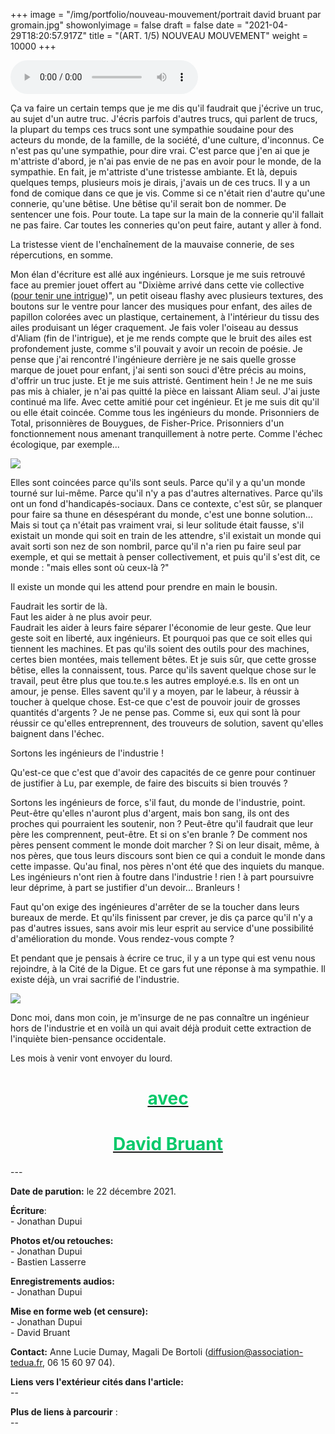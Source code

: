 +++
image = "/img/portfolio/nouveau-mouvement/portrait david bruant par gromain.jpg"
showonlyimage = false
draft = false
date = "2021-04-29T18:20:57.917Z"
title = "(ART. 1/5) NOUVEAU MOUVEMENT"
weight = 10000
+++

<audio controls>
  <source src="/img/portfolio/nouveau-mouvement/retrospective début saison 2021-2022.mp3" type="audio/mpeg">
</audio>

Ça va faire un certain temps que je me dis qu'il faudrait que j'écrive un truc, au sujet d'un autre truc. J'écris parfois d'autres trucs, qui parlent de trucs, la plupart du temps ces trucs sont une sympathie soudaine pour des acteurs du monde, de la famille, de la société, d'une culture, d'inconnus. Ce n'est pas qu'une sympathie, pour dire vrai. C'est parce que j'en ai que je m'attriste d'abord, je n'ai pas envie de ne pas en avoir pour le monde, de la sympathie. En fait, je m'attriste d'une tristesse ambiante. Et là, depuis quelques temps, plusieurs mois je dirais, j'avais un de ces trucs. Il y a un fond de comique dans ce que je vis. Comme si ce n'était rien d'autre qu'une connerie, qu'une bêtise. Une bêtise qu'il serait bon de nommer. De sentencer une fois. Pour toute. La tape sur la main de la connerie qu'il fallait ne pas faire. Car toutes les conneries qu'on peut faire, autant y aller à fond.

La tristesse vient de l'enchaînement de la mauvaise connerie, de ses répercutions, en somme.

Mon élan d'écriture est allé aux ingénieurs. Lorsque je me suis retrouvé face au premier jouet offert au "Dixième arrivé dans cette vie collective ([pour tenir une intrigue](https://blog.association-tedua.fr/accueil/residence-4_projet-financier_premiere-etape/))", un petit oiseau flashy avec plusieurs textures, des boutons sur le ventre pour lancer des musiques pour enfant, des ailes de papillon colorées avec un plastique, certainement, à l'intérieur du tissu des ailes produisant un léger craquement. Je fais voler l'oiseau au dessus d'Aliam (fin de l'intrigue), et je me rends compte que le bruit des ailes est profondement juste, comme s'il pouvait y avoir un recoin de poésie. Je pense que j'ai rencontré l'ingénieure derrière je ne sais quelle grosse marque de jouet pour enfant, j'ai senti son souci d'être précis au moins, d'offrir un truc juste. Et je me suis attristé. Gentiment hein ! Je ne me suis pas mis à chialer, je n'ai pas quitté la pièce en laissant Aliam seul. J'ai juste continué ma life. Avec cette amitié pour cet ingénieur. Et je me suis dit qu'il ou elle était coincée. Comme tous les ingénieurs du monde. Prisonniers de Total, prisonnières de Bouygues, de Fisher-Price. Prisonniers d'un fonctionnement nous amenant tranquillement à notre perte. Comme l'échec écologique, par exemple...

![](/img/portfolio/nouveau-mouvement/jouet-oiseau.jpg)


Elles sont coincées parce qu'ils sont seuls. Parce qu'il y a qu'un monde tourné sur lui-même. Parce qu'il n'y a pas d'autres alternatives. Parce qu'ils ont un fond d'handicapés-sociaux. Dans ce contexte, c'est sûr, se planquer pour faire sa thune en désespérant du monde, c'est une bonne solution...
Mais si tout ça n'était pas vraiment vrai, si leur solitude était fausse, s'il existait un monde qui soit en train de les attendre, s'il existait un monde qui avait sorti son nez de son nombril, parce qu'il n'a rien pu faire seul par exemple, et qui se mettait à penser collectivement, et puis qu'il s'est dit, ce monde : "mais elles sont où ceux-là ?"

Il existe un monde qui les attend pour prendre en main le bousin.

Faudrait les sortir de là.\
Faut les aider à ne plus avoir peur.\
Faudrait les aider à leurs faire séparer l'économie de leur geste. Que leur geste soit en liberté, aux ingénieurs. Et pourquoi pas que ce soit elles qui tiennent les machines. Et pas qu'ils soient des outils pour des machines, certes bien montées, mais tellement bêtes. Et je suis sûr, que cette grosse bêtise, elles la connaissent, tous. Parce qu'ils savent quelque chose sur le travail, peut être plus que tou.te.s les autres employé.e.s. Ils en ont un amour, je pense. Elles savent qu'il y a moyen, par le labeur, à réussir à toucher à quelque chose. Est-ce que c'est de pouvoir jouir de grosses quantités d'argents ? Je ne pense pas. Comme si, eux qui sont là pour réussir ce qu'elles entreprennent, des trouveurs de solution, savent qu'elles baignent dans l'échec.


Sortons les ingénieurs de l'industrie !

Qu'est-ce que c'est que d'avoir des capacités de ce genre pour continuer de justifier à Lu, par exemple, de faire des biscuits si bien trouvés ?

Sortons les ingénieurs de force, s'il faut, du monde de l'industrie, point. Peut-être qu'elles n'auront plus d'argent, mais bon sang, ils ont des proches qui pourraient les soutenir, non ? Peut-être qu'il faudrait que leur père les comprennent, peut-être. Et si on s'en branle ? De comment nos pères pensent comment le monde doit marcher ? Si on leur disait, même, à nos pères, que tous leurs discours sont bien ce qui a conduit le monde dans cette impasse. Qu'au final, nos pères n'ont été que des inquiets du manque. Les ingénieurs n'ont rien à foutre dans l'industrie ! rien ! à part poursuivre leur déprime, à part se justifier d'un devoir... Branleurs !

Faut qu'on exige des ingénieures d'arrêter de se la toucher dans leurs bureaux de merde. Et qu'ils finissent par crever, je dis ça parce qu'il n'y a pas d'autres issues, sans avoir mis leur esprit au service d'une possibilité d'amélioration du monde. Vous rendez-vous compte ?

Et pendant que je pensais à écrire ce truc, il y a un type qui est venu nous rejoindre, à la Cité de la Digue. Et ce gars fut une réponse à ma sympathie. Il existe déjà, un vrai sacrifié de l'industrie.

![](/img/portfolio/nouveau-mouvement/db-compta.jpg)

Donc moi, dans mon coin, je m'insurge de ne pas connaître un ingénieur hors de l'industrie et en voilà un qui avait déjà produit cette extraction de l'inquiète bien-pensance occidentale.

Les mois à venir vont envoyer du lourd.


<a href="https://www.youtube.com/watch?v=Z7O3GteMQ8Y" style="text-align: center;">
<h1 id="div-styletext-align-center-avechttpswwwyoutubecomwatchvz7o3gtemq8y-div" style="margin-bottom: 0;  color:#06c96a;">
    avec
</h1>
<h1 id="div-styletext-align-center-nouveau-mouvementhttpswwwyoutubecomwatchvz7o3gtemq8y-div" style="color:#06c96a;">
    David Bruant
</h1>
</a>
---


**Date de parution:** le 22 décembre 2021.

**Écriture**:  
    - Jonathan Dupui 

**Photos et/ou retouches:**  
    - Jonathan Dupui\
    - Bastien Lasserre   

**Enregistrements audios:**  
    - Jonathan Dupui 
     
**Mise en forme web (et censure):**  
    - Jonathan Dupui\
    - David Bruant 

**Contact:** Anne Lucie Dumay, Magali De Bortoli (diffusion@association-tedua.fr, 06 15 60 97 04).  

**Liens vers l'extérieur cités dans l'article:**  
-- [ ]( )

**Plus de liens à parcourir** :  
-- [ ]( )

